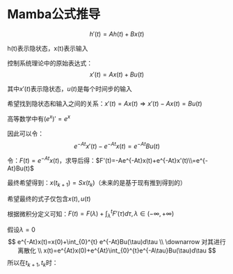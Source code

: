 # Mamba公式推导

$$
h'(t)=Ah(t)+Bx(t)
$$

h(t)表示隐状态，x(t)表示输入

控制系统理论中的原始表达式：
$$
x'(t)=Ax(t)+Bu(t)
$$

其中$x'(t)$表示隐状态，$u(t)$是每个时间步的输入

希望找到隐状态和输入之间的关系：$x'(t)=Ax(t) \Rightarrow x'(t)-Ax(t)=Bu(t)$

高等数学中有$(e^{x})'=e^{x}$

因此可以令：
$$
e^{-At}x'(t)-e^{-At}x(t)=e^{-At}Bu(t)
$$

令：$F(t)=e^{-At}x(t)$，求导后得：$F'(t)=-Ae^{-At}x(t)+e^{-At}x'(t)\\=e^{-At}Bu(t)$

最终希望得到：$x(t_{k+1})=Sx(t_k)$（未来的是基于现有推到得到的）

希望最终的式子仅包含$x(t),u(t)$

根据微积分定义可知：$F(t)=F(\lambda)+\int_{\lambda }^{t} F'(\tau )d \tau, \lambda \in (-\infty, +\infty)$

假设$\lambda=0$
$$
e^{-At}x(t)=x(0)+\int_{0}^{t} e^{-At}Bu(\tau)d\tau \\
\downarrow 对其进行离散化 \\
x(t)=e^{At}x(0)+e^{At}\int_{0}^{t}e^{-A\tau}Bu(\tau)d\tau
$$
所以在$t_{k+1},t_k$时：

